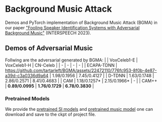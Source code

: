 # Background Music Attack
Demos and PyTorch implementation of Background Music Attack (BGMA) in our paper ["Fooling Speaker Identification Systems with Adversarial Background Music"](https://www.isca-speech.org/archive/Interspeech_2020/abstracts/1275.html) (INTERSPEECH 2023).

## Demos of Adversarial Music

Follwing are the adversarial generated by BGMA:
 | | VoxCeleb1-E | VoxCeleb1-H | CN-Celeb |
  | - | - | - | - |
  | ECAPA-TDNN | https://github.com/tartarleft/BGMA/assets/22472110/776fc953-8f0b-4e87-a39d-c3a0336d9a64 | 1.98/0.1956 | 7.45/0.4127 |
  | D-TDNN | 1.63/0.1748 | 2.86/0.2571 | 8.41/0.4683 |
  | CAM | 1.18/0.1257* | 2.15/0.1966* | - |
  | CAM++ | **0.89/0.0995** | **1.76/0.1729** | **6.78/0.3830** |












### Pretrained Models

We provide the [pretrained SI models](https://github.com/tartarleft/BGMA) and [pretrained music model](https://github.com/tartarleft/BGMA) one can download and save to the ckpt of project file.
